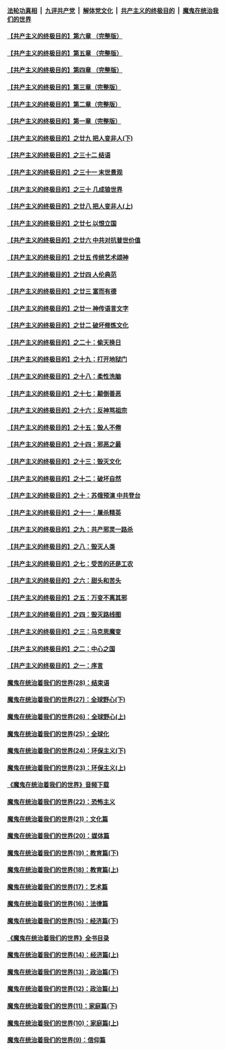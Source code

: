 ####  [法轮功真相](../../../../basic/blob/master/README.md?t=11080526) &nbsp;|&nbsp; [九评共产党](../../../../9ping.md/blob/master/README.md?t=11080526) &nbsp;|&nbsp; [解体党文化](../../../../jtdwh.md/blob/master/README.md?t=11080526)  &nbsp;|&nbsp; [共产主义的终极目的](../../../../gczydzjmd.md/blob/master/README.md?t=11080526) &nbsp;|&nbsp; [魔鬼在统治我们的世界](../../../../mgztzwmdsj.md/blob/master/README.md?t=11080526) 

#### [【共产主义的终极目的】第六章 （完整版）](../pages/nsc422/n11428913.md?t=11080526) 

#### [【共产主义的终极目的】第五章 （完整版）](../pages/nsc422/n11428912.md?t=11080526) 

#### [【共产主义的终极目的】第四章 （完整版）](../pages/nsc422/n11428907.md?t=11080526) 

#### [【共产主义的终极目的】第三章（完整版）](../pages/nsc422/n11428848.md?t=11080526) 

#### [【共产主义的终极目的】第二章（完整版）](../pages/nsc422/n11428831.md?t=11080526) 

#### [【共产主义的终极目的】第一章（完整版）](../pages/nsc422/n11417651.md?t=11080526) 

#### [【共产主义的终极目的】之廿九 把人变非人(下)](../pages/nsc422/n11344140.md?t=11080526) 

#### [【共产主义的终极目的】之三十二 结语](../pages/nsc422/n11360535.md?t=11080526) 

#### [【共产主义的终极目的】之三十一 末世景观](../pages/nsc422/n11351129.md?t=11080526) 

#### [【共产主义的终极目的】之三十 几成狼世界](../pages/nsc422/n11348280.md?t=11080526) 

#### [【共产主义的终极目的】之廿八 把人变非人(上)](../pages/nsc422/n11340492.md?t=11080526) 

#### [【共产主义的终极目的】之廿七 以恨立国](../pages/nsc422/n11336944.md?t=11080526) 

#### [【共产主义的终极目的】之廿六 中共对抗普世价值](../pages/nsc422/n11324785.md?t=11080526) 

#### [【共产主义的终极目的】之廿五 传统艺术颂神](../pages/nsc422/n11296396.md?t=11080526) 

#### [【共产主义的终极目的】之廿四 人伦典范](../pages/nsc422/n11296397.md?t=11080526) 

#### [【共产主义的终极目的】之廿三 富而有德](../pages/nsc422/n11283598.md?t=11080526) 

#### [【共产主义的终极目的】之廿一 神传语言文字](../pages/nsc422/n11263265.md?t=11080526) 

#### [【共产主义的终极目的】之廿二 破坏修炼文化](../pages/nsc422/n11245728.md?t=11080526) 

#### [【共产主义的终极目的】之二十：偷天换日](../pages/nsc422/n11238846.md?t=11080526) 

#### [【共产主义的终极目的】之十九：打开地狱门](../pages/nsc422/n11206376.md?t=11080526) 

#### [【共产主义的终极目的】之十八：柔性洗脑](../pages/nsc422/n11199994.md?t=11080526) 

#### [【共产主义的终极目的】之十七：颠倒善恶](../pages/nsc422/n11179782.md?t=11080526) 

#### [【共产主义的终极目的】之十六：反神骂祖宗](../pages/nsc422/n11166798.md?t=11080526) 

#### [【共产主义的终极目的】之十五：毁人不倦](../pages/nsc422/n11166792.md?t=11080526) 

#### [【共产主义的终极目的】之十四：邪恶之最](../pages/nsc422/n11150249.md?t=11080526) 

#### [【共产主义的终极目的】之十三：毁灭文化](../pages/nsc422/n11135227.md?t=11080526) 

#### [【共产主义的终极目的】之十二：破坏自然](../pages/nsc422/n11135214.md?t=11080526) 

#### [【共产主义的终极目的】之十：苏俄预演 中共登台](../pages/nsc422/n11118424.md?t=11080526) 

#### [【共产主义的终极目的】之十一：屠杀精英](../pages/nsc422/n11118442.md?t=11080526) 

#### [【共产主义的终极目的】之九：共产邪灵一路杀](../pages/nsc422/n11114139.md?t=11080526) 

#### [【共产主义的终极目的】之八：毁灭人类](../pages/nsc422/n11108503.md?t=11080526) 

#### [【共产主义的终极目的】之七：受苦的还是工农](../pages/nsc422/n11101809.md?t=11080526) 

#### [【共产主义的终极目的】之六：甜头和苦头](../pages/nsc422/n11096971.md?t=11080526) 

#### [【共产主义的终极目的】之五：万变不离其邪](../pages/nsc422/n11091285.md?t=11080526) 

#### [【共产主义的终极目的】之四：毁灭路线图](../pages/nsc422/n11086284.md?t=11080526) 

#### [【共产主义的终极目的】之三：马克思魔变](../pages/nsc422/n11061941.md?t=11080526) 

#### [【共产主义的终极目的】之二：中心之国](../pages/nsc422/n11047728.md?t=11080526) 

#### [【共产主义的终极目的】之一：序言](../pages/nsc422/n11086077.md?t=11080526) 

#### [魔鬼在统治着我们的世界(28)：结束语](../pages/nsc422/n10936246.md?t=11080526) 

#### [魔鬼在统治着我们的世界(27)：全球野心(下)](../pages/nsc422/n10928319.md?t=11080526) 

#### [魔鬼在统治着我们的世界(26)：全球野心(上)](../pages/nsc422/n10900318.md?t=11080526) 

#### [魔鬼在统治着我们的世界(25)：全球化](../pages/nsc422/n10788205.md?t=11080526) 

#### [魔鬼在统治着我们的世界(24)：环保主义(下)](../pages/nsc422/n10695307.md?t=11080526) 

#### [魔鬼在统治着我们的世界(23)：环保主义(上)](../pages/nsc422/n10688613.md?t=11080526) 

#### [《魔鬼在统治着我们的世界》音频下载](../pages/nsc422/n10635553.md?t=11080526) 

#### [魔鬼在统治着我们的世界(22)：恐怖主义](../pages/nsc422/n10614727.md?t=11080526) 

#### [魔鬼在统治着我们的世界(21)：文化篇](../pages/nsc422/n10597706.md?t=11080526) 

#### [魔鬼在统治着我们的世界(20)：媒体篇](../pages/nsc422/n10586579.md?t=11080526) 

#### [魔鬼在统治着我们的世界(19)：教育篇(下)](../pages/nsc422/n10564808.md?t=11080526) 

#### [魔鬼在统治着我们的世界(18)：教育篇(上)](../pages/nsc422/n10526970.md?t=11080526) 

#### [魔鬼在统治着我们的世界(17)：艺术篇](../pages/nsc422/n10499093.md?t=11080526) 

#### [魔鬼在统治着我们的世界(16)：法律篇](../pages/nsc422/n10485969.md?t=11080526) 

#### [魔鬼在统治着我们的世界(15)：经济篇(下)](../pages/nsc422/n10469975.md?t=11080526) 

#### [《魔鬼在统治着我们的世界》全书目录](../pages/nsc422/n10464261.md?t=11080526) 

#### [魔鬼在统治着我们的世界(14)：经济篇(上)](../pages/nsc422/n10457370.md?t=11080526) 

#### [魔鬼在统治着我们的世界(13)：政治篇(下)](../pages/nsc422/n10448270.md?t=11080526) 

#### [魔鬼在统治着我们的世界(12)：政治篇(上)](../pages/nsc422/n10444576.md?t=11080526) 

#### [魔鬼在统治着我们的世界(11)：家庭篇(下)](../pages/nsc422/n10440961.md?t=11080526) 

#### [魔鬼在统治着我们的世界(10)：家庭篇(上)](../pages/nsc422/n10435448.md?t=11080526) 

#### [魔鬼在统治着我们的世界(9)：信仰篇](../pages/nsc422/n10432159.md?t=11080526) 

